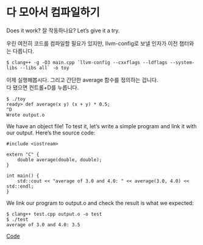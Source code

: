 # 다 모아서 컴파일하기

Does it work? 
잘 작동하나요?
Let’s give it a try. 


우린 여전히 코드를 컴파일할 필요가 있지만, llvm-config로 보낼 인자가 이전 챕터와는 다릅니다.
 
 ```
$ clang++ -g -O3 main.cpp `llvm-config --cxxflags --ldflags --system-libs --libs all` -o toy
```

이제 실행해봅시다. 그리고 간단한 average 함수를 정의하는 겁니다.  
다 됐으면 컨트롤+D를 누릅니다.

```
$ ./toy
ready> def average(x y) (x + y) * 0.5;
^D
Wrote output.o
```

We have an object file! To test it, let’s write a simple program and link it with our output. 
Here’s the source code:

```
#include <iostream>

extern "C" {
    double average(double, double);
}

int main() {
    std::cout << "average of 3.0 and 4.0: " << average(3.0, 4.0) << std::endl;
}
```

We link our program to output.o and check the result is what we expected:

```
$ clang++ test.cpp output.o -o test
$ ./test
average of 3.0 and 4.0: 3.5
```

[Code](./main.cpp)
